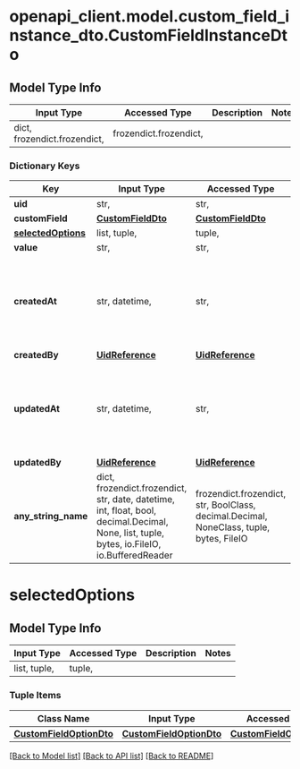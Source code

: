 # openapi_client.model.custom_field_instance_dto.CustomFieldInstanceDto

## Model Type Info
Input Type | Accessed Type | Description | Notes
------------ | ------------- | ------------- | -------------
dict, frozendict.frozendict,  | frozendict.frozendict,  |  | 

### Dictionary Keys
Key | Input Type | Accessed Type | Description | Notes
------------ | ------------- | ------------- | ------------- | -------------
**uid** | str,  | str,  |  | [optional] 
**customField** | [**CustomFieldDto**](CustomFieldDto.md) | [**CustomFieldDto**](CustomFieldDto.md) |  | [optional] 
**[selectedOptions](#selectedOptions)** | list, tuple,  | tuple,  |  | [optional] 
**value** | str,  | str,  |  | [optional] 
**createdAt** | str, datetime,  | str,  |  | [optional] value must conform to RFC-3339 date-time
**createdBy** | [**UidReference**](UidReference.md) | [**UidReference**](UidReference.md) |  | [optional] 
**updatedAt** | str, datetime,  | str,  |  | [optional] value must conform to RFC-3339 date-time
**updatedBy** | [**UidReference**](UidReference.md) | [**UidReference**](UidReference.md) |  | [optional] 
**any_string_name** | dict, frozendict.frozendict, str, date, datetime, int, float, bool, decimal.Decimal, None, list, tuple, bytes, io.FileIO, io.BufferedReader | frozendict.frozendict, str, BoolClass, decimal.Decimal, NoneClass, tuple, bytes, FileIO | any string name can be used but the value must be the correct type | [optional]

# selectedOptions

## Model Type Info
Input Type | Accessed Type | Description | Notes
------------ | ------------- | ------------- | -------------
list, tuple,  | tuple,  |  | 

### Tuple Items
Class Name | Input Type | Accessed Type | Description | Notes
------------- | ------------- | ------------- | ------------- | -------------
[**CustomFieldOptionDto**](CustomFieldOptionDto.md) | [**CustomFieldOptionDto**](CustomFieldOptionDto.md) | [**CustomFieldOptionDto**](CustomFieldOptionDto.md) |  | 

[[Back to Model list]](../../README.md#documentation-for-models) [[Back to API list]](../../README.md#documentation-for-api-endpoints) [[Back to README]](../../README.md)

